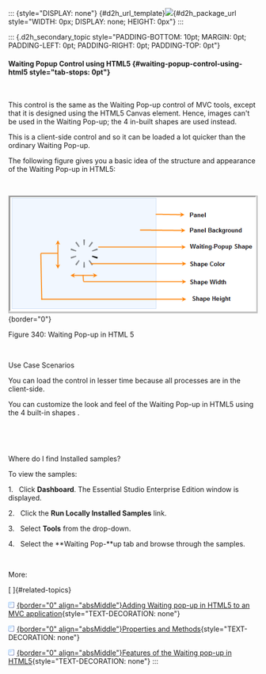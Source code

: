 ::: {style="DISPLAY: none"}
[](ms-xhelp:///?Id=d2h_url_template){#d2h_url_template}![](!package_url!){#d2h_package_url style="WIDTH: 0px; DISPLAY: none; HEIGHT: 0px"}
:::

::: {.d2h_secondary_topic style="PADDING-BOTTOM: 10pt; MARGIN: 0pt; PADDING-LEFT: 0pt; PADDING-RIGHT: 0pt; PADDING-TOP: 0pt"}
#### Waiting Popup Control using HTML5 {#waiting-popup-control-using-html5 style="tab-stops: 0pt"}

 

This control is the same as the Waiting Pop-up control of MVC tools, except that it is designed using the HTML5 Canvas element. Hence, images can't be used in the Waiting Pop-up; the 4 in-built shapes are used instead. 

This is a client-side control and so it can be loaded a lot quicker than the ordinary Waiting Pop-up.

The following figure gives you a basic idea of the structure and appearance of the Waiting Pop-up in HTML5:

 

![Description: C:\\Users\\rubyp\\AppData\\Local\\Temp\\Rar\$DI64.120\\Structure.PNG](ImagesExt/image56_366.png){border="0"}

Figure 340: Waiting Pop-up in HTML 5

 

Use Case Scenarios

You can load the control in lesser time because all processes are in the client-side.

You can customize the look and feel of the Waiting Pop-up in HTML5 using the 4 built-in shapes .

 

 

Where do I find Installed samples?

To view the samples:

1.   Click **Dashboard**. The Essential Studio Enterprise Edition window is displayed.  

2.   Click the **Run Locally Installed Samples** link.

3.   Select **Tools** from the drop-down.

4.   Select the **Waiting Pop-**up tab and browse through the samples.

 

More:

[ ]{#related-topics}

[![](button.gif){border="0" align="absMiddle"}Adding Waiting pop-up in HTML5 to an MVC application](ms-xhelp:///?Id=571b79a8-9c1c-4ccd-a41a-a06e777f6682){style="TEXT-DECORATION: none"}

[![](button.gif){border="0" align="absMiddle"}Properties and Methods](ms-xhelp:///?Id=d612d3bd-698a-4ef4-a220-19f4dfd554ea){style="TEXT-DECORATION: none"}

[![](button.gif){border="0" align="absMiddle"}Features of the Waiting pop-up in HTML5](ms-xhelp:///?Id=b4db16c5-8c0a-47f4-98bf-200ec7354297){style="TEXT-DECORATION: none"}
:::
